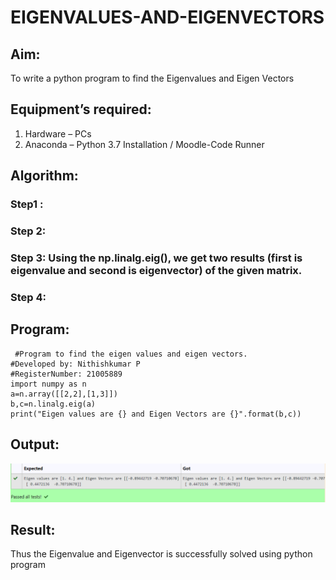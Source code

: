 # EIGENVALUES-AND-EIGENVECTORS
## Aim:
To write a python program to find the Eigenvalues and Eigen Vectors
## Equipment’s required:
1. 	Hardware – PCs
2. 	Anaconda – Python 3.7 Installation / Moodle-Code Runner
## Algorithm:
### Step1 : 
### Step 2: 
### Step 3: Using the np.linalg.eig(),  we get two results (first is eigenvalue and second is eigenvector) of the given matrix.
### Step 4: 

## Program:
```
 #Program to find the eigen values and eigen vectors.
#Developed by: Nithishkumar P
#RegisterNumber: 21005889
import numpy as n
a=n.array([[2,2],[1,3]])
b,c=n.linalg.eig(a)
print("Eigen values are {} and Eigen Vectors are {}".format(b,c))
```
## Output:
![](output.PNG)
## Result:
Thus the Eigenvalue and Eigenvector is successfully solved using python program

